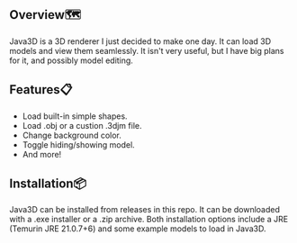 ## Overview🗺️
Java3D is a 3D renderer I just decided to make one day. It can load 3D models and view them seamlessly. It isn't very useful, but I have big plans for it, and possibly model editing.
## Features📋
* Load built-in simple shapes.
* Load .obj or a custion .3djm file.
* Change background color.
* Toggle hiding/showing model.
* And more!
## Installation📦
Java3D can be installed from releases in this repo. It can be downloaded with a .exe installer or a .zip archive. Both installation options include a JRE (Temurin JRE 21.0.7+6) and some example models to load in Java3D.
